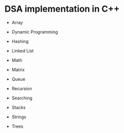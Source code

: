 # DSA implementation in C++
 
- Array 

- Dynamic Programming

- Hashing

- Linked List

- Math

- Matrix

- Queue

- Recursion

- Searching

- Stacks

- Strings

- Trees

